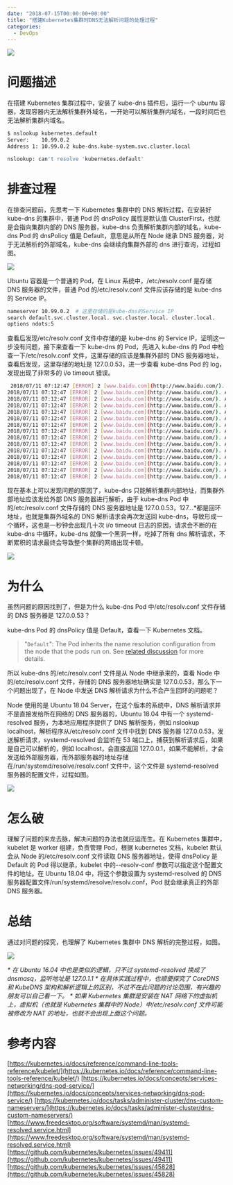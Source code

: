 ```yaml
---
date: "2018-07-15T00:00:00+00:00"
title: "搭建Kubernetes集群时DNS无法解析问题的处理过程"
categories:
  - DevOps
---
```


![](/images/20180715_01.jpg)

# 问题描述

在搭建 Kubernetes 集群过程中，安装了 kube-dns 插件后，运行一个 ubuntu 容器，发现容器内无法解析集群外域名，一开始可以解析集群内域名，一段时间后也无法解析集群内域名。

```bash
$ nslookup kubernetes.default
Server:    10.99.0.2
Address 1: 10.99.0.2 kube-dns.kube-system.svc.cluster.local

nslookup: can't resolve 'kubernetes.default'
```

# 排查过程

在排查问题前，先思考一下 Kubernetes 集群中的 DNS 解析过程，在安装好 kube-dns 的集群中，普通 Pod 的 dnsPolicy 属性是默认值 ClusterFirst，也就是会指向集群内部的 DNS 服务器，kube-dns 负责解析集群内部的域名，kube-dns Pod 的 dnsPolicy 值是 Default，意思是从所在 Node 继承 DNS 服务器，对于无法解析的外部域名，kube-dns 会继续向集群外部的 dns 进行查询，过程如图。

![](/images/20180715_02.jpg)

Ubuntu 容器是一个普通的 Pod，在 Linux 系统中，/etc/resolv.conf 是存储 DNS 服务器的文件，普通 Pod 的/etc/resolv.conf 文件应该存储的是 kube-dns 的 Service IP。

```bash
nameserver 10.99.0.2  # 这里存储的是kube-dns的Service IP
search default.svc.cluster.local. svc.cluster.local. cluster.local.
options ndots:5
```

查看后发现/etc/resolv.conf 文件中存储的是 kube-dns 的 Service IP，证明这一步没有问题，接下来查看一下 kube-dns 的 Pod，先进入 kube-dns 的 Pod 中检查一下/etc/resolv.conf 文件，这里存储的应该是集群外部的 DNS 服务器地址，查看后发现，这里存储的地址是 127.0.0.53，进一步查看 kube-dns Pod 的 log，发现出现了非常多的 i/o timeout 错误。

```bash
 2018/07/11 07:12:47 [ERROR] 2 [www.baidu.com](http://www.baidu.com/). A: unreachable backend: read udp 127.0.0.1:38019->127.0.0.53:53: i/o timeout
2018/07/11 07:12:47 [ERROR] 2 [www.baidu.com](http://www.baidu.com/). A: unreachable backend: read udp 127.0.0.1:57567->127.0.0.53:53: i/o timeout
2018/07/11 07:12:47 [ERROR] 2 [www.baidu.com](http://www.baidu.com/). A: unreachable backend: read udp 127.0.0.1:52599->127.0.0.53:53: i/o timeout
2018/07/11 07:12:47 [ERROR] 2 [www.baidu.com](http://www.baidu.com/). A: unreachable backend: read udp 127.0.0.1:42539->127.0.0.53:53: i/o timeout
2018/07/11 07:12:47 [ERROR] 2 [www.baidu.com](http://www.baidu.com/). A: unreachable backend: read udp 127.0.0.1:46885->127.0.0.53:53: i/o timeout
2018/07/11 07:12:47 [ERROR] 2 [www.baidu.com](http://www.baidu.com/). A: unreachable backend: read udp 127.0.0.1:44189->127.0.0.53:53: i/o timeout
2018/07/11 07:12:47 [ERROR] 2 [www.baidu.com](http://www.baidu.com/). A: unreachable backend: read udp 127.0.0.1:56505->127.0.0.53:53: i/o timeout
2018/07/11 07:12:47 [ERROR] 2 [www.baidu.com](http://www.baidu.com/). A: unreachable backend: read udp 127.0.0.1:47320->127.0.0.53:53: i/o timeout
2018/07/11 07:12:47 [ERROR] 2 [www.baidu.com](http://www.baidu.com/). A: unreachable backend: read udp 127.0.0.1:42464->127.0.0.53:53: i/o timeout
2018/07/11 07:12:47 [ERROR] 2 [www.baidu.com](http://www.baidu.com/). A: unreachable backend: read udp 127.0.0.1:49203->127.0.0.53:53: i/o timeout
2018/07/11 07:12:47 [ERROR] 2 [www.baidu.com](http://www.baidu.com/). A: unreachable backend: read udp 127.0.0.1:58103->127.0.0.53:53: i/o timeout
2018/07/11 07:12:47 [ERROR] 2 [www.baidu.com](http://www.baidu.com/). A: unreachable backend: read udp 127.0.0.1:47148->127.0.0.53:53: i/o timeout
2018/07/11 07:12:47 [ERROR] 2 [www.baidu.com](http://www.baidu.com/). A: unreachable backend: read udp 127.0.0.1:36883->127.0.0.53:53: i/o timeout
2018/07/11 07:12:47 [ERROR] 2 [www.baidu.com](http://www.baidu.com/). A: unreachable backend: read udp 127.0.0.1:40968->127.0.0.53:53: i/o timeout
2018/07/11 07:12:47 [ERROR] 2 [www.baidu.com](http://www.baidu.com/). A: unreachable backend: read udp 127.0.0.1:55672->127.0.0.53:53: i/o timeout
```

现在基本上可以发现问题的原因了，kube-dns 只能解析集群内部地址，而集群外部地址应该发给外部 DNS 服务器进行解析，由于 kube-dns Pod 中的/etc/resolv.conf 文件存储的 DNS 服务器地址是 127.0.0.53，127._._.\*都是回环地址，也就是集群外域名的 DNS 解析请求会再次发送回 kube-dns，导致形成一个循环，这也是一秒钟会出现几十次 i/o timeout 日志的原因，请求会不断的在 kube-dns 中循环，kube-dns 就像一个黑洞一样，吃掉了所有 dns 解析请求，不断累积的请求最终会导致整个集群的网络出现卡顿。

![](/images/20180715_03.jpg)

# 为什么

虽然问题的原因找到了，但是为什么 kube-dns Pod 中/etc/resolv.conf 文件存储的 DNS 服务器是 127.0.0.53？

kube-dns Pod 的 dnsPolicy 值是 Default，查看一下 Kubernetes 文档。

> "`Default`": The Pod inherits the name resolution configuration from the node that the pods run on. See [related discussion](https://kubernetes.io/docs/tasks/administer-cluster/dns-custom-nameservers/#inheriting-dns-from-the-node) for more details.

所以 kube-dns 的/etc/resolv.conf 文件是从 Node 中继承来的，查看 Node 中的/etc/resolv.conf 文件，存储的 DNS 服务器地址确实是 127.0.0.53，那么下一个问题出现了，在 Node 中发送 DNS 解析请求为什么不会产生回环的问题呢？

Node 使用的是 Ubuntu 18.04 Server，在这个版本的系统中，DNS 解析请求并不是直接发给所在网络的 DNS 服务器的，Ubuntu 18.04 中有一个 systemd-resolved 服务，为本地应用程序提供了 DNS 解析服务，例如 nslookup localhost，解析程序从/etc/resolv.conf 文件中找到 DNS 服务器 127.0.0.53，发送解析请求，systemd-resolved 会监听在 53 端口上，捕获到解析请求后，如果是自己可以解析的，例如 localhost，会直接返回 127.0.0.1，如果不能解析，才会发送给外部服务器，而外部服务器的地址存储在/run/systemd/resolve/resolv.conf 文件中，这个文件是 systemd-resolved 服务器的配置文件，过程如图。

![](/images/20180715_04.jpg)

# 怎么破

理解了问题的来龙去脉，解决问题的办法也就应运而生。在 Kubernetes 集群中，kubelet 是 worker 组建，负责管理 Pod，根据 kubernetes 文档，kubelet 默认会从 Node 的/etc/resolv.conf 文件读取 DNS 服务器地址，使得 dnsPolicy 是 Default 的 Pod 得以继承，kubelet 中的--resolv-conf 参数可以指定这个配置文件的地址。在 Ubuntu 18.04 中，将这个参数设置为 systemd-resolved 的 DNS 服务器配置文件/run/systemd/resolve/resolv.conf，Pod 就会继承真正的外部 DNS 服务器。

# 总结

通过对问题的探究，也理解了 Kubernetes 集群中 DNS 解析的完整过程，如图。

![](/images/20180715_05.jpg)

_\* 在 Ubuntu 16.04 中也是类似的逻辑，只不过 systemd-resolved 换成了 dnsmasq，监听地址是 127.0.1.1_
_\* 在具体实践过程中，也顺便探究了 CoreDNS 和 KubeDNS 架构和解析逻辑上的区别，不过不在此问题的讨论范围，有兴趣的朋友可以自己看一下。_
_\* 如果 Kubernetes 集群是安装在 NAT 网络下的虚拟机上，虚拟机（也就是 Kubernetes 集群中的 Node）中/etc/resolv.conf 文件可能被修改为 NAT 的地址，也就不会出现上面这个问题。_

# 参考内容

[https://kubernetes.io/docs/reference/command-line-tools-reference/kubelet/](https://kubernetes.io/docs/reference/command-line-tools-reference/kubelet/)
[https://kubernetes.io/docs/concepts/services-networking/dns-pod-service/](https://kubernetes.io/docs/concepts/services-networking/dns-pod-service/)
[https://kubernetes.io/docs/tasks/administer-cluster/dns-custom-nameservers/](https://kubernetes.io/docs/tasks/administer-cluster/dns-custom-nameservers/)
[https://www.freedesktop.org/software/systemd/man/systemd-resolved.service.html](https://www.freedesktop.org/software/systemd/man/systemd-resolved.service.html)
[https://github.com/kubernetes/kubernetes/issues/49411](https://github.com/kubernetes/kubernetes/issues/49411)
[https://github.com/kubernetes/kubernetes/issues/45828](https://github.com/kubernetes/kubernetes/issues/45828)
